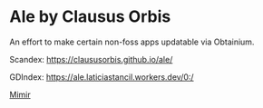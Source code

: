 # Ale by Clausus Orbis

An effort to make certain non-foss apps updatable via Obtainium.

Scandex: https://claususorbis.github.io/ale/

GDIndex: https://ale.laticiastancil.workers.dev/0:/

[Mimir](https://claususorbis.github.io/ale/re.html?obtainium://app/{%22id%22:%22com.flyersoft.moonreaderp%22,%22url%22:%22https://claususorbis.github.io/ale/%22,%22author%22:%22claususorbis.github.io%22,%22name%22:%22Moon+%20Reader%20Pro%22,%22preferredApkIndex%22:0,%22additionalSettings%22:%22{\%22intermediateLink\%22:[],\%22customLinkFilterRegex\%22:\%22\\\\/mimir\\\\_\%22,\%22filterByLinkText\%22:false,\%22skipSort\%22:false,\%22reverseSort\%22:false,\%22sortByLastLinkSegment\%22:false,\%22versionExtractWholePage\%22:false,\%22requestHeader\%22:[{\%22requestHeader\%22:\%22User-Agent:%20Mozilla/5.0%20(Linux;%20Android%2010;%20K)%20AppleWebKit/537.36%20(KHTML,%20like%20Gecko)%20Chrome/114.0.0.0%20Mobile%20Safari/537.36\%22}],\%22defaultPseudoVersioningMethod\%22:\%22APKLinkHash\%22,\%22trackOnly\%22:false,\%22versionExtractionRegEx\%22:\%22.*mimir_(.*)$\%22,\%22matchGroupToUse\%22:\%22$1\%22,\%22versionDetection\%22:true,\%22useVersionCodeAsOSVersion\%22:false,\%22apkFilterRegEx\%22:\%22\%22,\%22invertAPKFilter\%22:false,\%22autoApkFilterByArch\%22:true,\%22appName\%22:\%22\%22,\%22shizukuPretendToBeGooglePlay\%22:false,\%22exemptFromBackgroundUpdates\%22:false,\%22skipUpdateNotifications\%22:false,\%22about\%22:\%22\%22}%22,%22overrideSource%22:null})